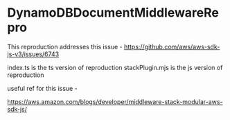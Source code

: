 # DynamoDBDocumentMiddlewareRepro

This reproduction addresses this issue  - https://github.com/aws/aws-sdk-js-v3/issues/6743

index.ts is the ts version of reproduction
stackPlugin.mjs is the js version of reproduction 


useful ref for this issue -

https://aws.amazon.com/blogs/developer/middleware-stack-modular-aws-sdk-js/ 
